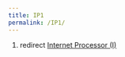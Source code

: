 ```yaml
---
title: IP1
permalink: /IP1/
---
```


1.  redirect [Internet Processor (I)](/Internet_Processor_(I) "wikilink")
